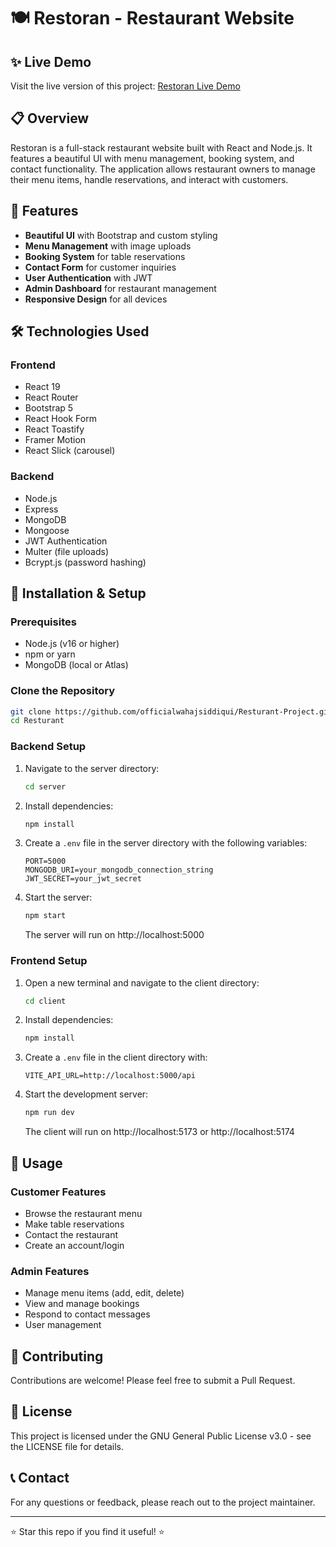 # 🍽️ Restoran - Restaurant Website

## ✨ Live Demo

Visit the live version of this project: [Restoran Live Demo](https://resturant-frontend-psi.vercel.app/)

## 📋 Overview

Restoran is a full-stack restaurant website built with React and Node.js. It features a beautiful UI with menu management, booking system, and contact functionality. The application allows restaurant owners to manage their menu items, handle reservations, and interact with customers.

## 🚀 Features

- **Beautiful UI** with Bootstrap and custom styling
- **Menu Management** with image uploads
- **Booking System** for table reservations
- **Contact Form** for customer inquiries
- **User Authentication** with JWT
- **Admin Dashboard** for restaurant management
- **Responsive Design** for all devices

## 🛠️ Technologies Used

### Frontend
- React 19
- React Router
- Bootstrap 5
- React Hook Form
- React Toastify
- Framer Motion
- React Slick (carousel)

### Backend
- Node.js
- Express
- MongoDB
- Mongoose
- JWT Authentication
- Multer (file uploads)
- Bcrypt.js (password hashing)

## 🔧 Installation & Setup

### Prerequisites
- Node.js (v16 or higher)
- npm or yarn
- MongoDB (local or Atlas)

### Clone the Repository

```bash
git clone https://github.com/officialwahajsiddiqui/Resturant-Project.git
cd Resturant
```

### Backend Setup

1. Navigate to the server directory:
   ```bash
   cd server
   ```

2. Install dependencies:
   ```bash
   npm install
   ```

3. Create a `.env` file in the server directory with the following variables:
   ```
   PORT=5000
   MONGODB_URI=your_mongodb_connection_string
   JWT_SECRET=your_jwt_secret
   ```

4. Start the server:
   ```bash
   npm start
   ```
   The server will run on http://localhost:5000

### Frontend Setup

1. Open a new terminal and navigate to the client directory:
   ```bash
   cd client
   ```

2. Install dependencies:
   ```bash
   npm install
   ```

3. Create a `.env` file in the client directory with:
   ```
   VITE_API_URL=http://localhost:5000/api
   ```

4. Start the development server:
   ```bash
   npm run dev
   ```
   The client will run on http://localhost:5173 or http://localhost:5174

## 📱 Usage

### Customer Features
- Browse the restaurant menu
- Make table reservations
- Contact the restaurant
- Create an account/login

### Admin Features
- Manage menu items (add, edit, delete)
- View and manage bookings
- Respond to contact messages
- User management

## 🤝 Contributing

Contributions are welcome! Please feel free to submit a Pull Request.

## 📄 License

This project is licensed under the GNU General Public License v3.0 - see the LICENSE file for details.


## 📞 Contact

For any questions or feedback, please reach out to the project maintainer.

---

⭐ Star this repo if you find it useful! ⭐
